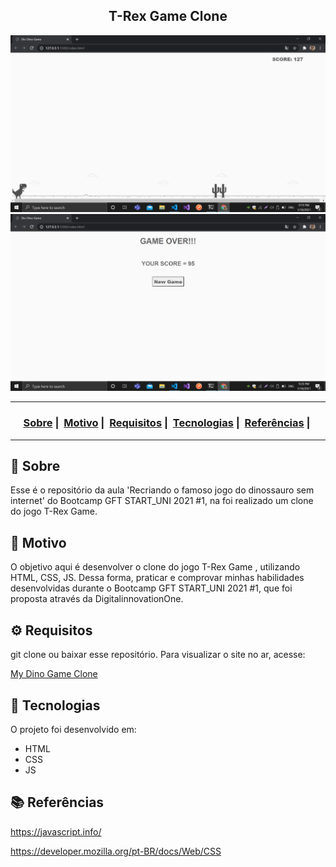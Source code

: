 <h2 align="center">T-Rex Game Clone</h2>

![screenshot](example.jpg?raw=true "screenshot")
![screenshot](example2.jpg?raw=true "screenshot")
___




<h3 align="center">
  <a href="#about">Sobre</a>&nbsp;|&nbsp;
  <a href="#reason">Motivo</a>&nbsp;|&nbsp;
  <a href="#requirements">Requisitos</a>&nbsp;|&nbsp;
  <a href="#technologies">Tecnologias</a>&nbsp;|&nbsp;
	<a href="#references">Referências</a>&nbsp;|&nbsp;
</h3>

___


<h2 id="about">🔎 Sobre</h2>

Esse é o repositório da aula 'Recriando o famoso jogo do dinossauro sem internet' do Bootcamp GFT START_UNI 2021 #1, na foi realizado um clone do jogo T-Rex Game. 

<h2 id="reason">🎯 Motivo</h2>

O objetivo aqui é desenvolver o clone do jogo T-Rex Game , utilizando HTML, CSS, JS. Dessa forma, praticar e comprovar minhas habilidades desenvolvidas durante o Bootcamp GFT START_UNI 2021 #1, que foi proposta através da DigitalinnovationOne.

<h2 id="requirements">⚙ Requisitos</h2>

git clone ou baixar esse repositório.
Para visualizar o site no ar, acesse:

<a href="https://ruandias.github.io/dio-dino-game/">My Dino Game Clone</a>

<h2 id="technologies">🚀 Tecnologias</h2>

O projeto foi desenvolvido em:

- HTML
- CSS
- JS



<h2 id="references">📚 Referências</h2>

https://javascript.info/

https://developer.mozilla.org/pt-BR/docs/Web/CSS